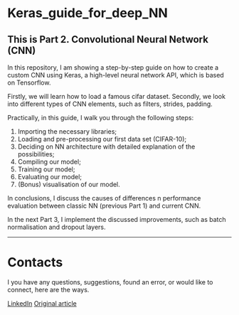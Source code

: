 # Keras_guide_for_deep_NN

## This is Part 2. Convolutional Neural Network (CNN)

In this repository, I am showing a step-by-step guide on how to create a custom CNN using Keras, a high-level neural network API, which is based on Tensorflow.

Firstly, we will learn how to load a famous cifar dataset. Secondly, we look into different types of CNN elements, such as filters, strides, padding.

Practically, in this guide, I walk you through the following steps:
1. Importing the necessary libraries;
2. Loading and pre-processing our first data set (CIFAR-10); 
3. Deciding on NN architecture with detailed explanation of the possibilities;
4. Compiling our model;
5. Training our model;
6. Evaluating our model;
7. (Bonus) visualisation of our model.

In conclusions, I discuss the causes of differences n performance evaluation between classic NN (previous Part 1) and current CNN. 

In the next Part 3, I implement the discussed improvements, such as batch normalisation and dropout layers.

---

# Contacts

I you have any questions, suggestions, found an error, or would like to connect, here are the ways.

[LinkedIn](https://www.linkedin.com/in/ruslan-brilenkov/)
[Original article](https://medium.datadriveninvestor.com/convolutional-neural-networks-cnn-in-keras-tensorflow-step-by-step-guide-9961bdb73f15)



